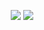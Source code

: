 
<p align="center">
	<img src ="https://github-readme-stats.vercel.app/api?username=anuraghazra&show_icons=true&bg_color=FFFFFF00">
	<img src ="https://github-readme-streak-stats.herokuapp.com?user=maruffahmed&theme=darcula&hide_border=true&background=FFFFFF00](https://github-readme-streak-stats.herokuapp.com?user=shantoislam6&theme=transparent&border_radius=3.4">
</p>
